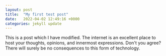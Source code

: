 ```yaml
---
layout: post
title:  "My first test post"
date:   2022-04-02 12:49:16 +0000
categories: jekyll update
---
```


This is a post which I have modified. The internet is an excellent place to host your thoughts, opinions, and innermost expressions. Don't you agree? There will surely be no consequences to this form of technology.
